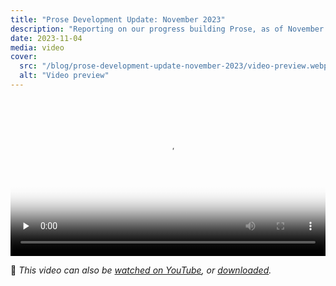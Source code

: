 ```yaml
---
title: "Prose Development Update: November 2023"
description: "Reporting on our progress building Prose, as of November 2023"
date: 2023-11-04
media: video
cover:
  src: "/blog/prose-development-update-november-2023/video-preview.webp"
  alt: "Video preview"
---
```


<video controls poster="/blog/prose-development-update-november-2023/video-preview.webp" preload="none" style="width: 100%;">
  <source src="https://files.prose.org/public/videos/blog/prose-development-update-november-2023/development-update-vp9.webm" type="video/webm; codecs=vp9,opus">
  <source src="https://files.prose.org/public/videos/blog/prose-development-update-november-2023/development-update-hvc1.mp4" type="video/mp4; codecs=hvc1">
</video>

🎥 _This video can also be [watched on YouTube](https://youtu.be/t-n1HO2SXBo), or [downloaded](https://files.prose.org/public/videos/blog/prose-development-update-november-2023/development-update-vp9.webm)._

